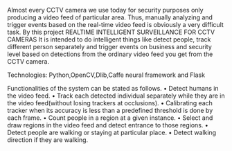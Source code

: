 

Almost every CCTV camera we use today for security purposes only producing a video feed of particular area. Thus, manually analyzing and trigger events based on the real-time video feed is obviously a very difficult task. By this project REALTIME INTELLIGENT SURVEILLANCE FOR CCTV CAMERAS
It is intended to do intelligent things like detect people, track different person separately and trigger events on business and security level based on detections from the ordinary video feed you get from the CCTV camera.

Technologies: Python,OpenCV,Dlib,Caffe neural framework and Flask


Functionalities of the system can be stated as follows.
• Detect humans in the video feed.
• Track each detected individual separately while they are in the video feed(without losing trackers at occlusions).
• Calibrating each tracker when its accuracy is less than a predefined threshold is done by each frame.
• Count people in a region at a given instance.
• Select and draw regions in the video feed and detect entrance to those regions.
• Detect people are walking or staying at particular place.
• Detect walking direction if they are walking.
